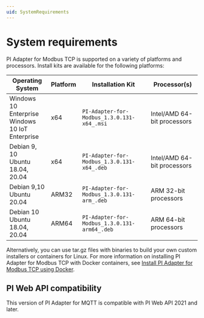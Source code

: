 ```yaml
---
uid: SystemRequirements
---
```


# System requirements

PI Adapter for Modbus TCP is supported on a variety of platforms and processors. Install kits are available for the following platforms:

| Operating System | Platform | Installation Kit | Processor(s) |
|-------------------|-------------|----------------------------------|-------------|
| Windows 10 Enterprise <br>Windows 10 IoT Enterprise | x64 | `PI-Adapter-for-Modbus_1.3.0.131-x64_.msi`     | Intel/AMD 64-bit processors |
| Debian 9, 10 <br>Ubuntu 18.04, 20.04 | x64 | `PI-Adapter-for-Modbus_1.3.0.131-x64_.deb`     | Intel/AMD 64-bit processors |
| Debian 9,10 <br>Ubuntu 20.04 | ARM32 | `PI-Adapter-for-Modbus_1.3.0.131-arm_.deb`  | ARM 32-bit processors |
| Debian 10 <br>Ubuntu 18.04, 20.04 | ARM64 | `PI-Adapter-for-Modbus_1.3.0.131-arm64_.deb`  | ARM 64-bit processors |


Alternatively, you can use tar.gz files with binaries to build your own custom installers or containers for Linux. For more information on installing PI Adapter for Modbus TCP with Docker containers, see [Install PI Adapter for Modbus TCP using Docker](xref:InstallPIAdapterForModbusTCPUsingDocker).

## PI Web API compatibility

This version of PI Adapter for MQTT is compatible with PI Web API 2021 and later.
